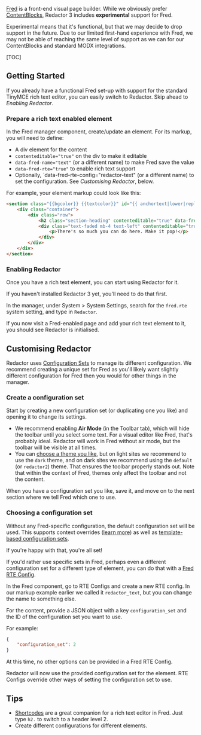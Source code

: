 [Fred](http://modx.com/extras/package/fred) is a front-end visual page builder. While we obviously prefer [ContentBlocks](https://modmore.com/contentblocks/), Redactor 3 includes **experimental** support for Fred. 

Experimental means that it's functional, but that we may decide to drop support in the future. Due to our limited first-hand experience with Fred, we may not be able of reaching the same level of support as we can for our ContentBlocks and standard MODX integrations. 

[TOC]

## Getting Started

If you already have a functional Fred set-up with support for the standard TinyMCE rich text editor, you can easily switch to Redactor. Skip ahead to _Enabling Redactor_.

### Prepare a rich text enabled element

In the Fred manager component, create/update an element. For its markup, you will need to define:

- A div element for the content
- `contenteditable="true"` on the div to make it editable
- `data-fred-name="text"` (or a different name) to make Fred save the value
- `data-fred-rte="true"` to enable rich text support
- Optionally, `data-fred-rte-config="redactor-text" (or a different name) to set the configuration. See _Customising Redactor_, below.

For example, your element markup could look like this:

``` html
<section class="{{bgcolor}} {{textcolor}}" id="{{ anchortext|lower|replace({' ': ''}) }}" data-fred-render="{{published}}">
    <div class="container">
        <div class="row">
            <h2 class="section-heading" contenteditable="true" data-fred-name="head">Learn more about this awesome feature!</h2>
            <div class="text-faded mb-4 text-left" contenteditable="true" data-fred-name="text" data-fred-rte="true" data-fred-rte-config="redactor_text">
                <p>There's so much you can do here. Make it pop!</p>
            </div>
        </div>
    </div>
</section>
``` 

### Enabling Redactor 

Once you have a rich text element, you can start using Redactor for it.

If you haven't installed Redactor 3 yet, you'll need to do that first.

In the manager, under System > System Settings, search for the `fred.rte` system setting, and type in `Redactor`. 

If you now visit a Fred-enabled page and add your rich text element to it, you should see Redactor is initialised. 

## Customising Redactor

Redactor uses [Configuration Sets](../Configuration_Sets) to manage its different configuration. We recommend creating a unique set for Fred as you'll likely want slightly different configuration for Fred then you would for other things in the manager. 

### Create a configuration set

Start by creating a new configuration set (or duplicating one you like) and opening it to change its settings.

- We recommend enabling **Air Mode** (in the Toolbar tab), which will hide the toolbar until you select some text. For a visual editor like Fred, that's probably ideal. Redactor will work in Fred without air mode, but the toolbar will be visible at all times. 
- You can [choose a theme you like](../Themes), but on light sites we recommend to use the `dark` theme, and on dark sites we recommend using the `default` (or `redactor2`) theme. That ensures the toolbar properly stands out. Note that within the context of Fred, themes only affect the toolbar and not the content. 

When you have a configuration set you like, save it, and move on to the next section where we tell Fred which one to use.

### Choosing a configuration set

Without any Fred-specific configuration, the default configuration set will be used. This supports context overrides ([learn more](Content)) as well as [template-based configuration sets](Template). 

If you're happy with that, you're all set!

If you'd rather use specific sets in Fred, perhaps even a different configuration set for a different type of element, you can do that with a [Fred RTE Config](https://modxcms.github.io/fred/themer/cmp/rte_configs/). 

In the Fred component, go to RTE Configs and create a new RTE config. In our markup example earlier we called it `redactor_text`, but you can change the name to something else. 

For the content, provide a JSON object with a key `configuration_set` and the ID of the configuration set you want to use. 

For example:

```json
{
    "configuration_set": 2
}
```

At this time, no other options can be provided in a Fred RTE Config.

Redactor will now use the provided configuration set for the element. RTE Configs override other ways of setting the configuration set to use.

## Tips

- [Shortcodes](../Shortcodes) are a great companion for a rich text editor in Fred. Just type `h2.` to switch to a header level 2.
- Create different configurations for different elements. 
